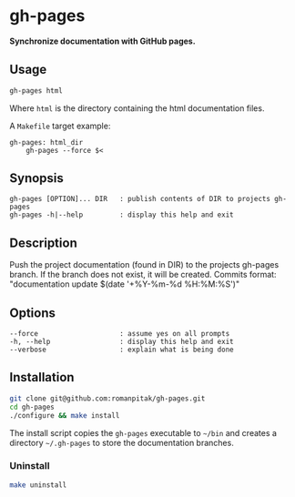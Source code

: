 # gh-pages

**Synchronize documentation with GitHub pages.**

## Usage

```bash
gh-pages html
```

Where `html` is the directory containing the html documentation files.

A `Makefile` target example:

```make
gh-pages: html_dir
    gh-pages --force $<
```

## Synopsis

    gh-pages [OPTION]... DIR   : publish contents of DIR to projects gh-pages
    gh-pages -h|--help         : display this help and exit

## Description

Push the project documentation (found in DIR) to the projects gh-pages
branch. If the branch does not exist, it will be created.
Commits format: "documentation update $(date '+%Y-%m-%d %H:%M:%S')"

## Options

    --force                    : assume yes on all prompts
    -h, --help                 : display this help and exit
    --verbose                  : explain what is being done

## Installation

```bash
git clone git@github.com:romanpitak/gh-pages.git
cd gh-pages
./configure && make install
```

The install script copies the `gh-pages` executable to `~/bin`
and creates a directory `~/.gh-pages` to store the documentation branches.

### Uninstall

```bash
make uninstall
```
